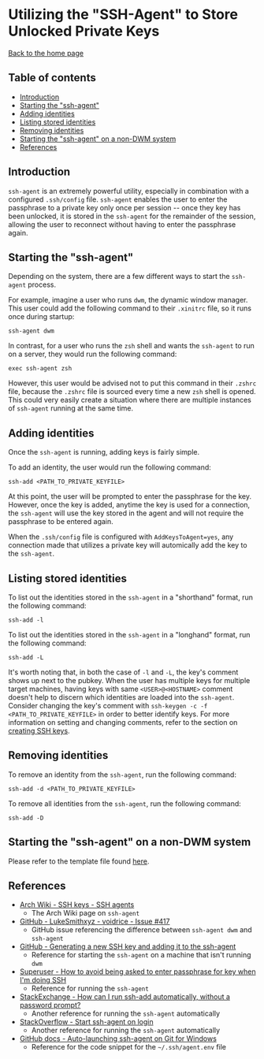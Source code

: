 # Utilizing the "SSH-Agent" to Store Unlocked Private Keys

[Back to the home page](README.md)

## Table of contents

- [Introduction](#introduction)
- [Starting the "ssh-agent"](#starting-the-ssh-agent)
- [Adding identities](#adding-identities)
- [Listing stored identities](#listing-stored-identities)
- [Removing identities](#removing-identities)
- [Starting the "ssh-agent" on a non-DWM system](#starting-the-ssh-agent-on-a-non-dwm-system)
- [References](#references)

## Introduction

`ssh-agent` is an extremely powerful utility, especially in combination with a configured `.ssh/config` file. `ssh-agent` enables the user to enter the passphrase to a private key only once per session -- once they key has been unlocked, it is stored in the `ssh-agent` for the remainder of the session, allowing the user to reconnect without having to enter the passphrase again.

## Starting the "ssh-agent"

Depending on the system, there are a few different ways to start the `ssh-agent` process.

For example, imagine a user who runs `dwm`, the dynamic window manager. This user could add the following command to their `.xinitrc` file, so it runs once during startup:

```
ssh-agent dwm
```

In contrast, for a user who runs the `zsh` shell and wants the `ssh-agent` to run on a server, they would run the following command:

```
exec ssh-agent zsh
```

However, this user would be advised not to put this command in their `.zshrc` file, because the `.zshrc` file is sourced every time a new `zsh` shell is opened. This could very easily create a situation where there are multiple instances of `ssh-agent` running at the same time.

## Adding identities

Once the `ssh-agent` is running, adding keys is fairly simple.

To add an identity, the user would run the following command:

```
ssh-add <PATH_TO_PRIVATE_KEYFILE>
```

At this point, the user will be prompted to enter the passphrase for the key. However, once the key is added, anytime the key is used for a connection, the `ssh-agent` will use the key stored in the agent and will not require the passphrase to be entered again.

When the `.ssh/config` file is configured with `AddKeysToAgent=yes`, any connection made that utilizes a private key will automically add the key to the `ssh-agent`.

## Listing stored identities

To list out the identities stored in the `ssh-agent` in a "shorthand" format, run the following command:

```
ssh-add -l
```

To list out the identities stored in the `ssh-agent` in a "longhand" format, run the following command:

```
ssh-add -L
```

It's worth noting that, in both the case of `-l` and `-L`, the key's comment shows up next to the pubkey. When the user has multiple keys for multiple target machines, having keys with same `<USER>@<HOSTNAME>` comment doesn't help to discern which identities are loaded into the `ssh-agent`. Consider changing the key's comment with `ssh-keygen -c -f <PATH_TO_PRIVATE_KEYFILE>` in order to better identify keys. For more information on setting and changing comments, refer to the section on [creating SSH keys](create-ssh-keys.md#creating-a-ssh-key).

## Removing identities

To remove an identity from the `ssh-agent`, run the following command:

```
ssh-add -d <PATH_TO_PRIVATE_KEYFILE>
```

To remove all identities from the `ssh-agent`, run the following command:

```
ssh-add -D
```

## Starting the "ssh-agent" on a non-DWM system

Please refer to the template file found [here](/templates/ssh-agent/README.md).

## References

- [Arch Wiki - SSH keys - SSH agents](https://wiki.archlinux.org/title/SSH_keys#SSH_agents)
    - The Arch Wiki page on `ssh-agent`
- [GitHub - LukeSmithxyz - voidrice - Issue #417](https://github.com/LukeSmithxyz/voidrice/issues/417)
    - GitHub issue referencing the difference between `ssh-agent dwm` and `ssh-agent`
- [GitHub - Generating a new SSH key and adding it to the ssh-agent](https://docs.github.com/en/authentication/connecting-to-github-with-ssh/generating-a-new-ssh-key-and-adding-it-to-the-ssh-agent)
    - Reference for starting the `ssh-agent` on a machine that isn't running `dwm`
- [Superuser - How to avoid being asked to enter passphrase for key when I'm doing SSH](https://superuser.com/questions/988185/how-to-avoid-being-asked-enter-passphrase-for-key-when-im-doing-ssh-operation)
    - Reference for running the `ssh-agent`
- [StackExchange - How can I run ssh-add automatically, without a password prompt?](https://unix.stackexchange.com/questions/90853/how-can-i-run-ssh-add-automatically-without-a-password-prompt)
    - Another reference for running the `ssh-agent` automatically
- [StackOverflow - Start ssh-agent on login](https://stackoverflow.com/questions/18880024/start-ssh-agent-on-login)
    - Another reference for running the `ssh-agent` automatically
- [GitHub docs - Auto-launching ssh-agent on Git for Windows](https://docs.github.com/en/authentication/connecting-to-github-with-ssh/working-with-ssh-key-passphrases#auto-launching-ssh-agent-on-git-for-windows)
    - Reference for the code snippet for the `~/.ssh/agent.env` file
